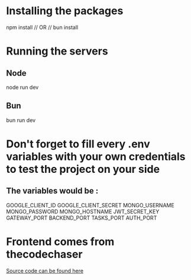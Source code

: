 # Installing the packages
npm install
// OR //
bun install

# Running the servers
## Node
node run dev
## Bun
bun run dev

# Don't forget to fill every .env variables with your own credentials to test the project on your side
## The variables would be :
GOOGLE_CLIENT_ID
GOOGLE_CLIENT_SECRET
MONGO_USERNAME
MONGO_PASSWORD
MONGO_HOSTNAME
JWT_SECRET_KEY
GATEWAY_PORT
BACKEND_PORT
TASKS_PORT
AUTH_PORT

# Frontend comes from thecodechaser
[Source code can be found here](https://github.com/thecodechaser/todo-list-react)